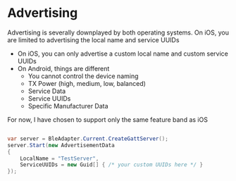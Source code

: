 # Advertising

Advertising is severally downplayed by both operating systems.  On iOS, you are limited to advertising the local name and service UUIDs

* On iOS, you can only advertise a custom local name and custom service UUIDs
* On Android, things are different
    * You cannot control the device naming
    * TX Power (high, medium, low, balanced)
    * Service Data
    * Service UUIDs
    * Specific Manufacturer Data

For now, I have chosen to support only the same feature band as iOS


```csharp

var server = BleAdapter.Current.CreateGattServer();
server.Start(new AdvertisementData
{
    LocalName = "TestServer",
    ServiceUUIDs = new Guid[] { /* your custom UUIDs here */ }
});
```